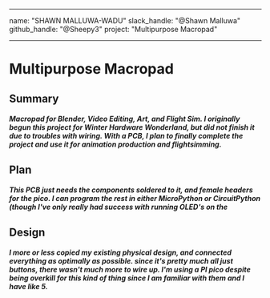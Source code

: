 

---
name: "SHAWN MALLUWA-WADU"
slack_handle: "@Shawn Malluwa"
github_handle: "@Sheepy3"
project: "Multipurpose Macropad"

---

# Multipurpose Macropad
## Summary
##### Macropad for Blender, Video Editing, Art, and Flight Sim. I originally begun this project for Winter Hardware Wonderland, but did not finish it due to troubles with wiring. With a PCB, I plan to finally complete the project and use it for animation production and flightsimming.

## Plan
##### This PCB just needs the components soldered to it, and female headers for the pico. I can program the rest in either MicroPython or CircuitPython (though I've only really had success with running OLED's on the 

## Design
##### I more or less copied my existing physical design, and connected everything as optimally as possible. since it's pretty much all just buttons, there wasn't much more to wire up. I'm using a PI pico despite being overkill for this kind of thing since I am familiar with them and I have like 5. 

